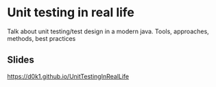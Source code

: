 # Unit testing in real life
Talk about unit testing/test design in a modern java. Tools, approaches, methods, best practices
## Slides
https://d0k1.github.io/UnitTestingInRealLife
